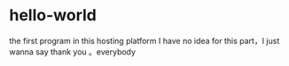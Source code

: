 # hello-world
the first program  in this  hosting platform
I have no idea for this part，I just wanna say thank you 。everybody

